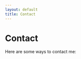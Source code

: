 ```yaml
---
layout: default
title: Contact
---
```


# Contact

Here are some ways to contact me:

<div style="font-size: 2em;">
  <a href="mailto:vusichj@gmail.com" aria-label="Email">
    <i class="fas fa-envelope"></i>
  </a>
  <a href="https://github.com/johnvusich" aria-label="GitHub">
    <i class="fab fa-github"></i>
  </a>
  <a href="https://www.linkedin.com/in/johnvusich" aria-label="LinkedIn">
    <i class="fab fa-linkedin"></i>
  </a>
  <a href="https://x.com/vusich" aria-label="Twitter">
    <i class="fab fa-twitter"></i>
  </a>
</div>
